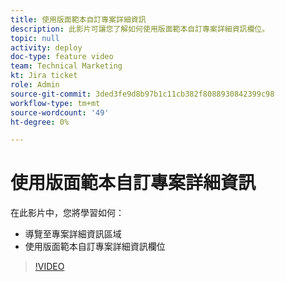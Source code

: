 ```yaml
---
title: 使用版面範本自訂專案詳細資訊
description: 此影片可讓您了解如何使用版面範本自訂專案詳細資訊欄位。
topic: null
activity: deploy
doc-type: feature video
team: Technical Marketing
kt: Jira ticket
role: Admin
source-git-commit: 3ded3fe9d8b97b1c11cb382f8088930842399c98
workflow-type: tm+mt
source-wordcount: '49'
ht-degree: 0%

---
```


# 使用版面範本自訂專案詳細資訊

在此影片中，您將學習如何：

* 導覽至專案詳細資訊區域
* 使用版面範本自訂專案詳細資訊欄位

>[!VIDEO](https://video.tv.adobe.com/v/335076/?quality=12)
